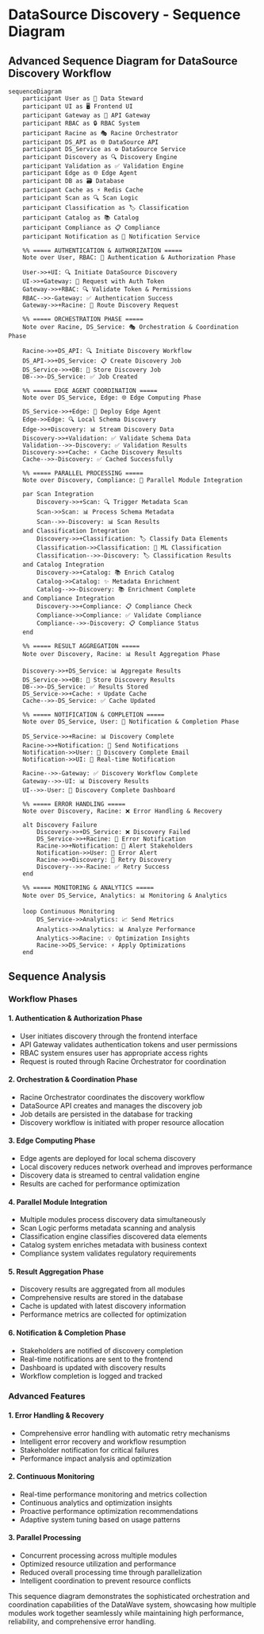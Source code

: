 # DataSource Discovery - Sequence Diagram

## Advanced Sequence Diagram for DataSource Discovery Workflow

```mermaid
sequenceDiagram
    participant User as 👤 Data Steward
    participant UI as 🖥️ Frontend UI
    participant Gateway as 🚪 API Gateway
    participant RBAC as 🔒 RBAC System
    participant Racine as 🎭 Racine Orchestrator
    participant DS_API as 🌐 DataSource API
    participant DS_Service as ⚙️ DataSource Service
    participant Discovery as 🔍 Discovery Engine
    participant Validation as ✅ Validation Engine
    participant Edge as 🌐 Edge Agent
    participant DB as 🗃️ Database
    participant Cache as ⚡ Redis Cache
    participant Scan as 🔍 Scan Logic
    participant Classification as 🏷️ Classification
    participant Catalog as 📚 Catalog
    participant Compliance as 📋 Compliance
    participant Notification as 📢 Notification Service
    
    %% ===== AUTHENTICATION & AUTHORIZATION =====
    Note over User, RBAC: 🔐 Authentication & Authorization Phase
    
    User->>+UI: 🔍 Initiate DataSource Discovery
    UI->>+Gateway: 🔐 Request with Auth Token
    Gateway->>+RBAC: 🔍 Validate Token & Permissions
    RBAC-->>-Gateway: ✅ Authentication Success
    Gateway->>+Racine: 🎯 Route Discovery Request
    
    %% ===== ORCHESTRATION PHASE =====
    Note over Racine, DS_Service: 🎭 Orchestration & Coordination Phase
    
    Racine->>+DS_API: 🔍 Initiate Discovery Workflow
    DS_API->>+DS_Service: 📋 Create Discovery Job
    DS_Service->>+DB: 💾 Store Discovery Job
    DB-->>-DS_Service: ✅ Job Created
    
    %% ===== EDGE AGENT COORDINATION =====
    Note over DS_Service, Edge: 🌐 Edge Computing Phase
    
    DS_Service->>+Edge: 🚀 Deploy Edge Agent
    Edge->>Edge: 🔍 Local Schema Discovery
    Edge->>+Discovery: 📊 Stream Discovery Data
    Discovery->>+Validation: ✅ Validate Schema Data
    Validation-->>-Discovery: ✅ Validation Results
    Discovery->>+Cache: ⚡ Cache Discovery Results
    Cache-->>-Discovery: ✅ Cached Successfully
    
    %% ===== PARALLEL PROCESSING =====
    Note over Discovery, Compliance: 🔄 Parallel Module Integration
    
    par Scan Integration
        Discovery->>+Scan: 🔍 Trigger Metadata Scan
        Scan->>Scan: 📊 Process Schema Metadata
        Scan-->>-Discovery: 📊 Scan Results
    and Classification Integration
        Discovery->>+Classification: 🏷️ Classify Data Elements
        Classification->>Classification: 🤖 ML Classification
        Classification-->>-Discovery: 🏷️ Classification Results
    and Catalog Integration
        Discovery->>+Catalog: 📚 Enrich Catalog
        Catalog->>Catalog: ✨ Metadata Enrichment
        Catalog-->>-Discovery: 📚 Enrichment Complete
    and Compliance Integration
        Discovery->>+Compliance: 📋 Compliance Check
        Compliance->>Compliance: ✅ Validate Compliance
        Compliance-->>-Discovery: 📋 Compliance Status
    end
    
    %% ===== RESULT AGGREGATION =====
    Note over Discovery, Racine: 📊 Result Aggregation Phase
    
    Discovery->>+DS_Service: 📊 Aggregate Results
    DS_Service->>+DB: 💾 Store Discovery Results
    DB-->>-DS_Service: ✅ Results Stored
    DS_Service->>+Cache: ⚡ Update Cache
    Cache-->>-DS_Service: ✅ Cache Updated
    
    %% ===== NOTIFICATION & COMPLETION =====
    Note over DS_Service, User: 📢 Notification & Completion Phase
    
    DS_Service->>+Racine: 📊 Discovery Complete
    Racine->>+Notification: 📢 Send Notifications
    Notification->>User: 📧 Discovery Complete Email
    Notification->>UI: 🔔 Real-time Notification
    
    Racine-->>-Gateway: ✅ Discovery Workflow Complete
    Gateway-->>-UI: 📊 Discovery Results
    UI-->>-User: 🎉 Discovery Complete Dashboard
    
    %% ===== ERROR HANDLING =====
    Note over Discovery, Racine: ❌ Error Handling & Recovery
    
    alt Discovery Failure
        Discovery->>+DS_Service: ❌ Discovery Failed
        DS_Service->>+Racine: 🚨 Error Notification
        Racine->>+Notification: 📢 Alert Stakeholders
        Notification->>User: 🚨 Error Alert
        Racine->>+Discovery: 🔄 Retry Discovery
        Discovery-->>-Racine: ✅ Retry Success
    end
    
    %% ===== MONITORING & ANALYTICS =====
    Note over DS_Service, Analytics: 📊 Monitoring & Analytics
    
    loop Continuous Monitoring
        DS_Service->>Analytics: 📈 Send Metrics
        Analytics->>Analytics: 📊 Analyze Performance
        Analytics->>Racine: 💡 Optimization Insights
        Racine->>DS_Service: ⚡ Apply Optimizations
    end
```

## Sequence Analysis

### Workflow Phases

#### 1. **Authentication & Authorization Phase**
- User initiates discovery through the frontend interface
- API Gateway validates authentication tokens and user permissions
- RBAC system ensures user has appropriate access rights
- Request is routed through Racine Orchestrator for coordination

#### 2. **Orchestration & Coordination Phase**
- Racine Orchestrator coordinates the discovery workflow
- DataSource API creates and manages the discovery job
- Job details are persisted in the database for tracking
- Discovery workflow is initiated with proper resource allocation

#### 3. **Edge Computing Phase**
- Edge agents are deployed for local schema discovery
- Local discovery reduces network overhead and improves performance
- Discovery data is streamed to central validation engine
- Results are cached for performance optimization

#### 4. **Parallel Module Integration**
- Multiple modules process discovery data simultaneously
- Scan Logic performs metadata scanning and analysis
- Classification engine classifies discovered data elements
- Catalog system enriches metadata with business context
- Compliance system validates regulatory requirements

#### 5. **Result Aggregation Phase**
- Discovery results are aggregated from all modules
- Comprehensive results are stored in the database
- Cache is updated with latest discovery information
- Performance metrics are collected for optimization

#### 6. **Notification & Completion Phase**
- Stakeholders are notified of discovery completion
- Real-time notifications are sent to the frontend
- Dashboard is updated with discovery results
- Workflow completion is logged and tracked

### Advanced Features

#### 1. **Error Handling & Recovery**
- Comprehensive error handling with automatic retry mechanisms
- Intelligent error recovery and workflow resumption
- Stakeholder notification for critical failures
- Performance impact analysis and optimization

#### 2. **Continuous Monitoring**
- Real-time performance monitoring and metrics collection
- Continuous analytics and optimization insights
- Proactive performance optimization recommendations
- Adaptive system tuning based on usage patterns

#### 3. **Parallel Processing**
- Concurrent processing across multiple modules
- Optimized resource utilization and performance
- Reduced overall processing time through parallelization
- Intelligent coordination to prevent resource conflicts

This sequence diagram demonstrates the sophisticated orchestration and coordination capabilities of the DataWave system, showcasing how multiple modules work together seamlessly while maintaining high performance, reliability, and comprehensive error handling.